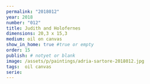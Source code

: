 ```yaml
---
permalink: "2018012"
year: 2018
number: "012"
title: Judith and Holofernes
dimensions: 20,3 x 15,3
medium: oil on canvas
show_in_home: true #true or empty
order: 15
publish: # notyet or blank
image: /assets/p/paintings/adria-sartore-2018012.jpg
tags:  oil canvas
serie:
---
```

